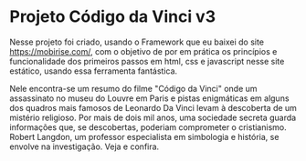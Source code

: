 # Projeto Código da Vinci v3

Nesse projeto foi criado, usando o Framework que eu baixei do site https://mobirise.com/, com o objetivo de por em prática os princípios e funcionalidade dos primeiros 
passos em html, css e javascript nesse site estático, usando essa ferramenta fantástica. 

Nele encontra-se um resumo do filme "Código da Vinci" onde um assassinato no museu do Louvre em Paris e pistas enigmáticas em alguns dos quadros mais famosos de 
Leonardo Da Vinci levam à descoberta de um mistério religioso. Por mais de dois mil anos, uma sociedade secreta guarda informações que, se descobertas, 
poderiam comprometer o cristianismo. Robert Langdon, um professor especialista em simbologia e história, se envolve na investigação. Veja e confira.
